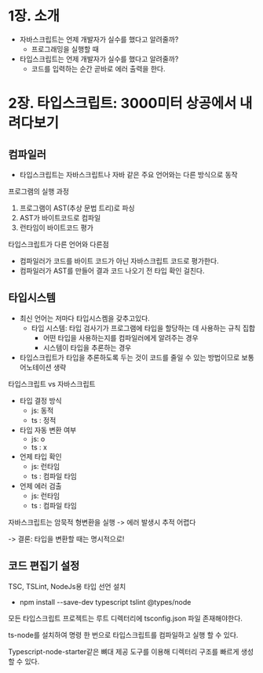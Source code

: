 # 1장. 소개

- 자바스크립트는 언제 개발자가 실수를 했다고 알려줄까?
  - 프로그래밍을 실행할 때
- 타입스크립트는 언제 개발자가 실수를 했다고 알려줄까?
  - 코드를 입력하는 순간 곧바로 에러 출력을 한다.



# 2장. 타입스크립트: 3000미터 상공에서 내려다보기

## 컴파일러

- 타입스크립트는 자바스크립트나 자바 같은 주요 언어와는 다른 방식으로 동작

프로그램의 실행 과정

1. 프로그램이 AST(추상 문법 트리)로 파싱
2. AST가 바이트코드로 컴파일
3. 런타임이 바이트코드 평가



타입스크립트가 다른 언어와 다른점

- 컴파일러가 코드를 바이트 코드가 아닌 자바스크립트 코드로 평가한다.
- 컴파일러가 AST를 만들어 결과 코드 나오기 전 타입 확인 걸친다.



## 타입시스템

- 최신 언어는 저마다 타입시스켐을 갖추고있다.
  - 타입 시스템: 타입 검사기가 프로그램에 타입을 할당하는 데 사용하는 규칙 집합		
    - 어떤 타입을 사용하는지를 컴파일러에게 알려주는 경우
    - 시스템이 타입을 추론하는 경우
- 타입스크립트가 타입을 추론하도록 두는 것이 코드를 줄일 수 있는 방법이므로 보통 어노테이션 생략



타입스크립트 vs 자바스크립트

- 타입 결정 방식
  - js: 동적
  - ts : 정적
- 타입 자동 변환 여부
  - js: o
  - ts : x
- 언제 타입 확인
  - js: 런타임
  - ts : 컴파일 타임
- 언제 에러 검출
  - js: 런타임
  - ts : 컴파일 타임



자바스크립트는 암묵적 형변환을 실행 -> 에러 발생시 추적 어렵다

-> 결론: 타입을 변환할 때는 명시적으로!



## 코드 편집기 설정

TSC, TSLint, NodeJs용 타입 선언 설치

- npm install --save-dev typescript tslint @types/node

모든 타입스크립트 프로젝트는 루트 디렉터리에 tsconfig.json 파일 존재해야한다.

ts-node를 설치하여 명령 한 번으로 타입스크립트를 컴파일하고 실행 할 수 있다.

Typescript-node-starter같은 뼈대 제공 도구를 이용해 디렉터리 구조를 빠르게 생성할 수 있다.


